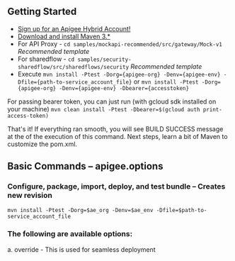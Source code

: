 ## Getting Started
- [Sign up for an Apigee Hybrid Account!](https://apigee.google.com)
- [Download and install Maven 3.*](http://maven.apache.org/download.cgi)
- For API Proxy - ```cd samples/mockapi-recommended/src/gateway/Mock-v1``` *Recommended template*
- For sharedflow - ```cd samples/security-sharedflow/src/sharedflows/security``` *Recommended template*
- Execute ```mvn install -Ptest -Dorg={apigee-org} -Denv={apigee-env} -Dfile={path-to-service_account_file}```
	or
	```mvn install -Ptest -Dorg={apigee-org} -Denv={apigee-env} -Dbearer={accesstoken}```
	
For passing bearer token, you can just run (with gcloud sdk installed on your machine)
`mvn clean install -Ptest -Dbearer=$(gcloud auth print-access-token)`

That's it! If everything ran smooth, you will see BUILD SUCCESS message at the of the execution of this command. Next steps, learn a bit of Maven to customize the pom.xml.

## Basic Commands – apigee.options

### Configure, package, import, deploy, and test bundle – Creates new revision

`mvn install -Ptest -Dorg=$ae_org -Denv=$ae_env -Dfile=$path-to-service_account_file`

### The following are available options:
a. override - This is used for seamless deployment
